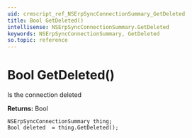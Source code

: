 ```yaml
---
uid: crmscript_ref_NSErpSyncConnectionSummary_GetDeleted
title: Bool GetDeleted()
intellisense: NSErpSyncConnectionSummary.GetDeleted
keywords: NSErpSyncConnectionSummary, GetDeleted
so.topic: reference
---
```


# Bool GetDeleted()

Is the connection deleted

**Returns:** Bool

```crmscript
NSErpSyncConnectionSummary thing;
Bool deleted  = thing.GetDeleted();
```

